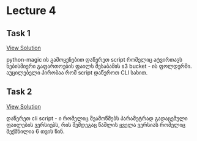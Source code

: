 # Lecture 4

## Task 1

[View Solution](task_1)

python-magic ის გამოყენებით დაწერეთ script რომელიც ატვირთავს ნებისმიერი გაფართოების ფაილს შესაბამის s3 bucket - ის ფოლდერში. აუცილებელი პირობაა რომ script დაწეროთ CLI სახით.

## Task 2

[View Solution](task_2)

დაწერეთ cli script - ი რომელიც შეამოწმებს პარამეტრად გადაცემული ფაილების ვერსიებს, რის შემდეგაც წაშლის ყველა ვერსიას რომელიც შექმნილია 6 თვის წინ.
